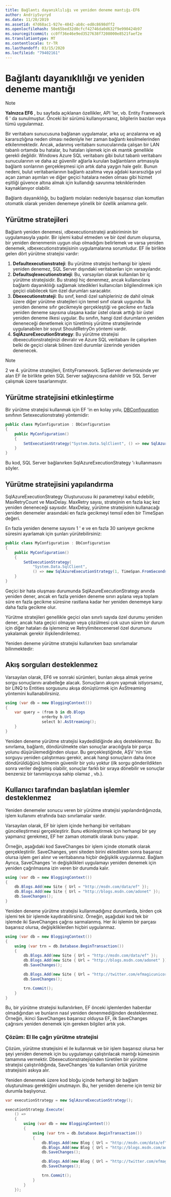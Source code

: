 ```yaml
---
title: Bağlantı dayanıklılığı ve yeniden deneme mantığı-EF6
author: AndriySvyryd
ms.date: 11/20/2019
ms.assetid: 47d68ac1-927e-4842-ab8c-ed8c8698dff2
ms.openlocfilehash: 50e65bed32d0cfcf42746da0d632f9e990424b97
ms.sourcegitcommit: cc0ff36e46e9ed3527638f7208000e8521faef2e
ms.translationtype: MT
ms.contentlocale: tr-TR
ms.lasthandoff: 03/15/2020
ms.locfileid: "79402161"
---
```

# <a name="connection-resiliency-and-retry-logic"></a>Bağlantı dayanıklılığı ve yeniden deneme mantığı
> [!NOTE]
> **Yalnızca EF6** , bu sayfada açıklanan özellikler, API 'ler, vb. Entity Framework 6 ' da sunulmuştur. Önceki bir sürümü kullanıyorsanız, bilgilerin bazıları veya tümü uygulanmaz.  

Bir veritabanı sunucusuna bağlanan uygulamalar, arka uç arızalarına ve ağ kararsızlığına neden olması nedeniyle her zaman bağlantı kesilmelerinden etkilenmektedir. Ancak, adanmış veritabanı sunucularında çalışan bir LAN tabanlı ortamda bu hatalar, bu hataları işlemek için ek mantık genellikle gerekli değildir. Windows Azure SQL veritabanı gibi bulut tabanlı veritabanı sunucularının ve daha az güvenilir ağlarla kurulan bağlantıların artmasıyla bağlantı sonlarının gerçekleşmesi için artık daha yaygın hale gelir. Bunun nedeni, bulut veritabanlarının bağlantı azaltma veya ağdaki kararsızlığa yol açan zaman aşımları ve diğer geçici hatalara neden olması gibi hizmet eşitliği güvence altına almak için kullandığı savunma tekniklerinden kaynaklanıyor olabilir.  

Bağlantı dayanıklılığı, bu bağlantı molaları nedeniyle başarısız olan komutları otomatik olarak yeniden denemeye yönelik bir özellik anlamına gelir.  

## <a name="execution-strategies"></a>Yürütme stratejileri  

Bağlantı yeniden denemesi, ıdbexecutionstrateji arabiriminin bir uygulamasıyla yapılır. Bir işlemi kabul etmeden ve bir özel durum oluşursa, bir yeniden denenmenin uygun olup olmadığını belirlemek ve varsa yeniden denemek, ıdbexecutionstratejisinin uygulamalarına sorumludur. EF ile birlikte gelen dört yürütme stratejisi vardır:  

1. **Defaultexecutionstrateji**: Bu yürütme stratejisi herhangi bir işlemi yeniden denemez, SQL Server dışındaki veritabanları için varsayılandır.  
2. **Defaultsqlexecutionstrateji**: Bu, varsayılan olarak kullanılan bir iç yürütme stratejisidir. Bu strateji hiç denenmez, ancak kullanıcılara bağlantı dayanıklılığı sağlamak istedikleri kullanıcıları bilgilendirmek için geçici olabilecek tüm özel durumları saracaktır.  
3. **Dbexecutionstrateji**: Bu sınıf, kendi özel sahipleriniz de dahil olmak üzere diğer yürütme stratejileri için temel sınıf olarak uygundur. İlk yeniden deneme sıfır gecikmeyle gerçekleştiği ve gecikme en fazla yeniden deneme sayısına ulaşana kadar üstel olarak arttığı bir üstel yeniden deneme ilkesi uygular. Bu sınıfın, hangi özel durumların yeniden deneneceği denetlemek için türetilmiş yürütme stratejilerinde uygulanabilen bir soyut ShouldRetryOn yöntemi vardır.  
4. **SqlAzureExecutionStrategy**: Bu yürütme stratejisi dbexecutionstratejinizi devralır ve Azure SQL veritabanı ile çalışırken belki de geçici olarak bilinen özel durumlar üzerinde yeniden denenecek.

> [!NOTE]
> 2 ve 4. yürütme stratejileri, EntityFramework. SqlServer derlemesinde yer alan EF ile birlikte gelen SQL Server sağlayıcısına dahildir ve SQL Server çalışmak üzere tasarlanmıştır.  

## <a name="enabling-an-execution-strategy"></a>Yürütme stratejisini etkinleştirme  

Bir yürütme stratejisi kullanmak için EF 'in en kolay yolu, [DBConfiguration](~/ef6/fundamentals/configuring/code-based.md) sınıfının Setexecutionstrateji yöntemidir:  

``` csharp
public class MyConfiguration : DbConfiguration
{
    public MyConfiguration()
    {
        SetExecutionStrategy("System.Data.SqlClient", () => new SqlAzureExecutionStrategy());
    }
}
```  

Bu kod, SQL Server bağlanırken SqlAzureExecutionStrategy 'ı kullanmasını söyler.  

## <a name="configuring-the-execution-strategy"></a>Yürütme stratejisini yapılandırma  

SqlAzureExecutionStrategy Oluşturucusu iki parametreyi kabul edebilir, MaxRetryCount ve MaxDelay. MaxRetry sayısı, stratejinin en fazla kaç kez yeniden deneneceği sayısıdır. MaxDelay, yürütme stratejisinin kullanacağı yeniden denemeler arasındaki en fazla gecikmeyi temsil eden bir TimeSpan değeri.  

En fazla yeniden deneme sayısını 1 ' e ve en fazla 30 saniyeye gecikme süresini ayarlamak için şunları yürütebilirsiniz:  

``` csharp
public class MyConfiguration : DbConfiguration
{
    public MyConfiguration()
    {
        SetExecutionStrategy(
            "System.Data.SqlClient",
            () => new SqlAzureExecutionStrategy(1, TimeSpan.FromSeconds(30)));
    }
}
```  

Geçici bir hata oluşması durumunda SqlAzureExecutionStrategy anında yeniden dener, ancak en fazla yeniden deneme sınırı aşılana veya toplam süre en fazla gecikme süresine rastlana kadar her yeniden denemeye karşı daha fazla gecikme olur.  

Yürütme stratejileri genellikle geçici olan sınırlı sayıda özel durumu yeniden dener, ancak hata geçici olmayan veya çözülmesi çok uzun süren bir durum için diğer hataları da işlemeniz ve Retrylimitexcenersel özel durumunu yakalamak gerekir ilişkilendirilemez.  

Yeniden deneme yürütme stratejisi kullanırken bazı sınırlamalar bilinmektedir:  

## <a name="streaming-queries-are-not-supported"></a>Akış sorguları desteklenmez  

Varsayılan olarak, EF6 ve sonraki sürümleri, bunları akışa almak yerine sorgu sonuçlarını arabelleğe alacak. Sonuçların akışını yapmak istiyorsanız, bir LINQ to Entities sorgusunu akışa dönüştürmek için AsStreaming yöntemini kullanabilirsiniz.  

``` csharp
using (var db = new BloggingContext())
{
    var query = (from b in db.Blogs
                orderby b.Url
                select b).AsStreaming();
    }
}
```  

Yeniden deneme yürütme stratejisi kaydedildiğinde akış desteklenmez. Bu sınırlama, bağlantı, döndürülmekte olan sonuçlar aracılığıyla bir parça yolunu düşürülemediğinden oluşur. Bu gerçekleştiğinde, AŞV 'nin tüm sorguyu yeniden çalıştırması gerekir, ancak hangi sonuçların daha önce döndürüldüğünü bilmenin güvenilir bir yolu yoktur (ilk sorgu gönderildikten sonra veriler değişmiş olabilir, sonuçlar farklı bir sıraya dönebilir ve sonuçlar benzersiz bir tanımlayıcıya sahip olamaz , vb.).  

## <a name="user-initiated-transactions-are-not-supported"></a>Kullanıcı tarafından başlatılan işlemler desteklenmez  

Yeniden denemeler sonucu veren bir yürütme stratejisi yapılandırdığınızda, işlem kullanımı etrafında bazı sınırlamalar vardır.  

Varsayılan olarak, EF bir işlem içinde herhangi bir veritabanı güncelleştirmesi gerçekleştirir. Bunu etkinleştirmek için herhangi bir şey yapmanız gerekmez, EF her zaman otomatik olarak bunu yapar.  

Örneğin, aşağıdaki kod SaveChanges bir işlem içinde otomatik olarak gerçekleştirilir. SaveChanges, yeni siteden birini ekledikten sonra başarısız olursa işlem geri alınır ve veritabanına hiçbir değişiklik uygulanmaz. Bağlam Ayrıca, SaveChanges 'ın değişiklikleri uygulamayı yeniden denemek için yeniden çağrılmasına izin veren bir durumda kalır.  

``` csharp
using (var db = new BloggingContext())
{
    db.Blogs.Add(new Site { Url = "http://msdn.com/data/ef" });
    db.Blogs.Add(new Site { Url = "http://blogs.msdn.com/adonet" });
    db.SaveChanges();
}
```  

Yeniden deneme yürütme stratejisi kullanmadığınız durumlarda, birden çok işlemi tek bir işlemde kaydırabilirsiniz. Örneğin, aşağıdaki kod tek bir işlemde iki SaveChanges çağrısı sarmalanmış. Her iki işlemin bir parçası başarısız olursa, değişikliklerden hiçbiri uygulanmaz.  

``` csharp
using (var db = new BloggingContext())
{
    using (var trn = db.Database.BeginTransaction())
    {
        db.Blogs.Add(new Site { Url = "http://msdn.com/data/ef" });
        db.Blogs.Add(new Site { Url = "http://blogs.msdn.com/adonet" });
        db.SaveChanges();

        db.Blogs.Add(new Site { Url = "http://twitter.com/efmagicunicorns" });
        db.SaveChanges();

        trn.Commit();
    }
}
```  

Bu, bir yürütme stratejisi kullanılırken, EF önceki işlemlerden haberdar olmadığından ve bunların nasıl yeniden denenmediğinden desteklenmez. Örneğin, ikinci SaveChanges başarısız olduysa EF, ilk SaveChanges çağrısını yeniden denemek için gereken bilgileri artık yok.  

### <a name="solution-manually-call-execution-strategy"></a>Çözüm: El Ile çağrı yürütme stratejisi  

Çözüm, yürütme stratejisini el ile kullanmak ve bir işlem başarısız olursa her şeyi yeniden denemek için bu uygulamayı çalıştırılacak mantığı kümesinin tamamına vermektir. Dbexecutionstratejisinden türetilen bir yürütme stratejisi çalıştırıldığında, SaveChanges 'da kullanılan örtük yürütme stratejisini askıya alır.  

Yeniden denenmek üzere kod bloğu içinde herhangi bir bağlam oluşturulması gerektiğini unutmayın. Bu, her yeniden deneme için temiz bir durumla başlıyoruz.  

``` csharp
var executionStrategy = new SqlAzureExecutionStrategy();

executionStrategy.Execute(
    () =>
    {
        using (var db = new BloggingContext())
        {
            using (var trn = db.Database.BeginTransaction())
            {
                db.Blogs.Add(new Blog { Url = "http://msdn.com/data/ef" });
                db.Blogs.Add(new Blog { Url = "http://blogs.msdn.com/adonet" });
                db.SaveChanges();

                db.Blogs.Add(new Blog { Url = "http://twitter.com/efmagicunicorns" });
                db.SaveChanges();

                trn.Commit();
            }
        }
    });
```  
